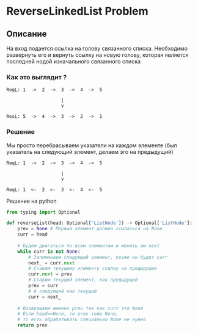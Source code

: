 # ReverseLinkedList Problem

## Описание
На вход подается ссылка на голову связанного списка. Необходимо развернуть его и вернуть ссылку на новую голову, которая является последней нодой изначального связанного списка

### Как это выглядит ?
```
ReqL: 1  ->  2  ->  3  ->  4  ->  5

                    |
                    v

ResL: 5  ->  4  ->  3  ->  2  ->  1
```

### Решение

Мы просто перебрасываем указатели на каждом элементе (был указатель на следующий элемент, делаем эго на предыдущий)


```
ReqL: 1  ->  2  ->  3  ->  4  ->  5

                    |
                    v

ReqL: 1  <-  2  <-  3  <-  4  <-  5
```

Решение на python

```python
from typing import Optional

def reverseList(head: Optional['ListNode']) -> Optional['ListNode']:
    prev = None # Первый элемент должен ссылаться на None
    curr = head
    
    # Будем двигаться по всем элементам и менять им next 
    while curr is not None:
        # Запоминаем следующий элемент, позже он будет curr    
        next_ = curr.next 
        # Ставим текущему элементу ссылку на предыдущее
        curr.next = prev 
        # Ставим текущий элемент, как предыдущий
        prev = curr
        # А следующий как текущий
        curr = next_
        
    # Возвращаем имеено prev так как curr это None
    # Если head==None, то prev тоже None, 
    # то есть обрабатывать специально None не нужно 
    return prev
```